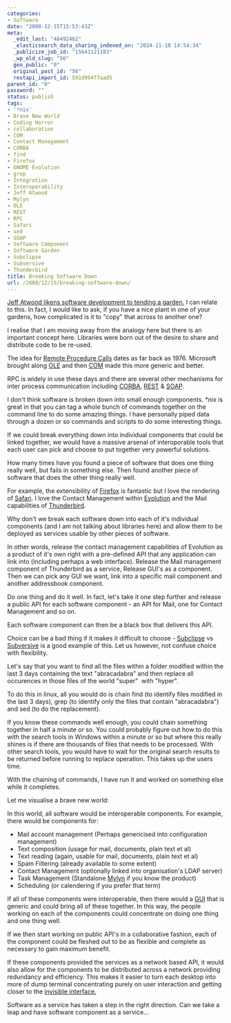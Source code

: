 ```yaml
---
categories:
- Software
date: "2008-12-15T15:53:43Z"
meta:
  _edit_last: "48492462"
  _elasticsearch_data_sharing_indexed_on: "2024-11-18 14:54:34"
  _publicize_job_id: "15641121183"
  _wp_old_slug: "56"
  geo_public: "0"
  original_post_id: "56"
  restapi_import_id: 591d994f7aad5
parent_id: "0"
password: ""
status: publish
tags:
- '*nix'
- Brave New World
- Coding Horror
- collaboration
- COM
- Contact Management
- CORBA
- find
- Firefox
- GNOME Evolution
- grep
- Integration
- Interoperability
- Jeff Atwood
- Mylyn
- OLE
- REST
- RPC
- Safari
- sed
- SOAP
- Software Component
- Software Garden
- Subclipse
- Subversive
- Thunderbird
title: Breaking Software Down
url: /2008/12/15/breaking-software-down/
---
```


[Jeff Atwood likens software development to tending a garden.](http://www.codinghorror.com/blog/archives/000987.html "Tending Your Software Garden")
I can relate to this. In fact, I would like to ask, if you have a nice plant in
one of your gardens, how complicated is it to "copy" that across to another one?

I realise that I am moving away from the analogy here but there is an important
concept here. Libraries were born out of the desire to share and distribute code
to be re-used.

The idea for
[Remote Procedure Calls](http://en.wikipedia.org/wiki/Remote_procedure_call "Remote Procedure Call")
dates as far back as 1976. Microsoft brought along
[OLE](http://en.wikipedia.org/wiki/Object_Linking_and_Embedding "Object Linking and Embedding")
and then
[COM](http://en.wikipedia.org/wiki/Component_Object_Model "Component Object Model")
made this more generic and better.

RPC is widely in use these days and there are several other mechanisms for inter
process communication including
[CORBA](http://en.wikipedia.org/wiki/CORBA "Common Object Request Broker Architecture"),
[REST](http://en.wikipedia.org/wiki/REST "Representational State Transfer") &
[SOAP](<http://en.wikipedia.org/wiki/SOAP_(protocol)> "Simple
Object Access Protocol").

<!--more-->

I don't think software is broken down into small enough components. \*nix is
great in that you can tag a whole bunch of commands together on the command line
to do some amazing things. I have personally piped data through a dozen or so
commands and scripts to do some interesting things.

If we could break everything down into individual components that could be
linked together, we would have a massive arsenal of interoporable tools that
each user can pick and choose to put together very powerful solutions.

How many times have you found a piece of software that does one thing really
well, but fails in something else. Then found another piece of software that
does the other thing really well.

For example, the extensibility of
[Firefox](http://www.mozilla.org/firefox "Firefox") is fantastic but I love the
rendering of [Safari](http://www.apple.com/safari/ "Safari Web Browser"). I love
the Contact Management within
[Evolution](http://projects.gnome.org/evolution/ "Evolution") and the Mail
capabilities of [Thunderbird](http://www.mozilla.org/thunderbird "Thunderbird").

Why don't we break each software down into each of it's individual components
(and I am not talking about libraries here) and allow them to be deployed as
services usable by other pieces of software.

In other words, release the contact management capabilities of Evolution as a
product of it's own right with a pre-defined API that any application can link
into (including perhaps a web interface). Release the Mail management component
of Thunderbird as a service, Release GUI's as a component. Then we can pick any
GUI we want, link into a specific mail component and another addressbook
component.

Do one thing and do it well. In fact, let's take it one step further and release
a public API for each software component - an API for Mail, one for Contact
Management and so on.

Each software component can then be a black box that delivers this API.

Choice can be a bad thing if it makes it difficult to choose -
[Subclipse](http://subclipse.tigris.org "Subclipse") vs
[Subversive](http://www.eclipse.org/subversive "Subversive") is a good example
of this. Let us however, not confuse choice with flexibility.

Let's say that you want to find all the files within a folder modified within
the last 3 days containing the text "abracadabra" and then replace all
occurences in those files of the world "super"  with "hyper".

To do this in linux, all you would do is chain find (to identify files modified
in the last 3 days), grep (to identify only the files that contain
"abracadabra") and sed (to do the replacement).

If you know these commands well enough, you could chain something together in
half a minute or so. You could probably figure out how to do this with the
search tools in Windows within a minute or so but where this really shines is if
there are thousands of files that needs to be processed. With other search
tools, you would have to wait for the original search results to be returned
before running to replace operation. This takes up the users time.

With the chaining of commands, I have run it and worked on something else while
it completes.

Let me visualise a brave new world:

In this world, all software would be interoperable components. For example,
there would be components for:

- Mail account management (Perhaps genericised into configuration management)
- Text composition (usage for mail, documents, plain text et al)
- Text reading (again, usable for mail, documents, plain text et al)
- Spam Filtering (already available to some extent)
- Contact Management (optionally linked into organisation's LDAP server)
- Task Management (Standalone
  [Mylyn](http://www.eclipse.org/mylyn/ "Eclipse - Mylyn") if you know the
  product)
- Scheduling (or calendering if you prefer that term)

If all of these components were interoperable, then there would a
[GUI](http://en.wikipedia.org/wiki/Graphical_user_interface "Graphical User Interface")
that is generic and could bring all of these together. In this way, the people
working on each of the components could concentrate on doing one thing and one
thing well.

If we then start working on public API's in a collaborative fashion, each of the
component could be fleshed out to be as flexible and complete as necessary to
gain maximum benefit.

If these components provided the services as a network based API, it would also
allow for the components to be distributed across a network providing redundancy
and efficiency. This makes it easier to turn each desktop into more of dump
terminal concentrating purely on user interaction and getting closer to the
[invisible interface.](http://drone-ah.com/2008/12/12/invisible-interface/ "Invisible Interface")

Software as a service has taken a step in the right direction. Can we take a
leap and have software component as a service...
